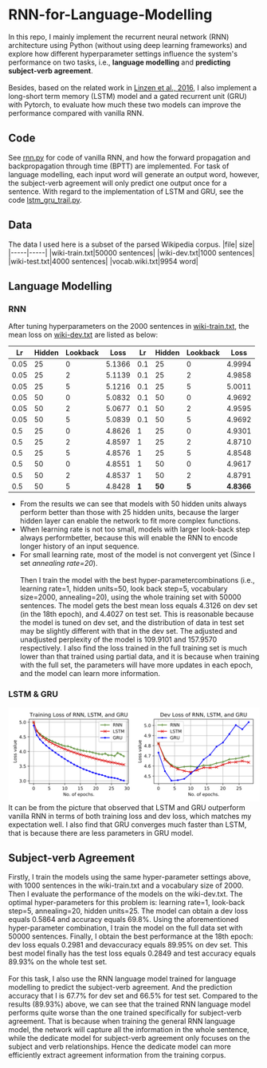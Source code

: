 # RNN-for-Language-Modelling
In this repo, I mainly implement the recurrent neural network (RNN) architecture using Python (without using deep learning frameworks) and explore how different hyperparameter settings influence the system's performance on two tasks, i.e., **language modelling** and **predicting subject-verb agreement**.  
\
Besides, based on the related work in [Linzen et al., 2016](https://arxiv.org/pdf/1611.01368.pdf), I also implement a long-short term memory (LSTM) model and a gated recurrent unit (GRU) with Pytorch, to evaluate how much these two models can improve the performance compared with vanilla RNN.

## Code

See [rnn.py](https://github.com/HrBlack/RNN-for-Language-Modelling/blob/master/rnn.py) for code of vanilla RNN, and how the forward propagation and backpropagation through time (BPTT) are implemented. For task of language modelling, each input word will generate an output word, however, the subject-verb agreement will only predict one output once for a sentence. With regard to the implementation of LSTM and GRU, see the code [lstm_gru_trail.py](https://github.com/HrBlack/RNN-for-Language-Modelling/blob/master/lstm_gru_trail.py).

## Data

The data I used here is a subset of the parsed Wikipedia corpus.
|file| size|
|-----|-----|
|wiki-train.txt|50000 sentences|
|wiki-dev.txt|1000 sentences|
|wiki-test.txt|4000 sentences|
|vocab.wiki.txt|9954 word|

## Language Modelling
### RNN
After tuning hyperparameters on the 2000 sentences in [wiki-train.txt](https://github.com/HrBlack/RNN-for-Language-Modelling/blob/master/data/wiki-train.txt), the mean loss on [wiki-dev.txt](https://github.com/HrBlack/RNN-for-Language-Modelling/blob/master/data/wiki-dev.txt) are listed as below:

|Lr   |Hidden | Lookback |Loss |Lr  |Hidden |Lookback |Loss|
|----|-------|----------|-----|----|-------|---------|----|
|0.05 | 25    | 0 |5.1366 |   0.1   |25 |0  |4.9994 |
|0.05 | 25    | 2 |5.1139 |   0.1   |25 |2  |4.9858 |
|0.05 | 25    | 5 |5.1216 |   0.1   |25 |5  |5.0011 |
|0.05 | 50    | 0 |5.0832 |   0.1   |50 |0  |4.9692 |
|0.05 | 50    | 2 |5.0677 |   0.1   |50 |2  |4.9595 |
|0.05 | 50    | 5 |5.0839 |   0.1   |50 |5  |4.9692 |
|0.5 | 25    | 0 |4.8626 |   1   |25 |0  |4.9301 |
|0.5 | 25    | 2 |4.8597 |   1   |25 |2  |4.8710  |
|0.5 | 25    | 5 |4.8576 |   1   |25 |5  |4.8548  |
|0.5 | 50    | 0 |4.8551 |   1   |50 |0  |4.9617  |
|0.5 | 50    | 2 |4.8537 |   1   |50 |2  |4.8791 |
|0.5 | 50    | 5 |4.8428 |   **1**  |**50** |**5**  |**4.8366**| 

* From the results we can see that models with 50 hidden units always perform better than those with 25 hidden units, because the larger hidden layer can enable the network to fit more complex functions.
* When learning rate is not too small, models with larger look-back step always performbetter, because this will enable the RNN to encode longer history of an input sequence.
* For small learning rate, most of the model is not convergent yet (Since I set *annealing rate=20*).  
\
Then I train the model with the best hyper-parametercombinations (i.e., learning rate=1, hidden units=50, look back step=5, vocabulary size=2000, annealing=20), using the whole training set with 50000 sentences. The model gets the best mean loss equals 4.3126 on dev set (in the 18th epoch), and 4.4027 on test set. This is reasonable because the model is tuned on dev set, and the distribution of data in test set may be slightly different with that in the dev set. The adjusted and unadjusted perplexity of the model is 109.9101 and 157.9570 respectively. I also find the loss trained in the full training set is much lower than that trained using partial data, and it is because when training with the full set, the parameters will have more updates in each epoch, and the model can learn more information.
### LSTM & GRU
![alt text](https://github.com/HrBlack/RNN-for-Language-Modelling/blob/master/source/rnn_lstm_gru.jpg)
It can be from the picture that observed that LSTM and GRU outperform vanilla RNN in terms of both training loss and dev loss, which matches my expectation well. I also find that GRU converges much faster than LSTM, that is because there are less parameters in GRU model.

## Subject-verb Agreement

Firstly, I train the models using the same hyper-parameter settings above, with 1000 sentences in the wiki-train.txt and a vocabulary size of 2000. Then I evaluate the performance of the models on the wiki-dev.txt. The optimal hyper-parameters for this problem is: learning rate=1, look-back step=5, annealing=20, hidden units=25. The model can obtain a dev loss equals 0.5864 and accuracy equals 69.8%. Using the aforementioned hyper-parameter combination, I train the model on the full data set with 50000 sentences. Finally, I obtain the best performance at the 18th epoch: dev loss equals 0.2981 and devaccuracy equals 89.95% on dev set. This best model finally has the test loss equals 0.2849 and test accuracy equals 89.93% on the whole test set.  
\
For this task, I also use the RNN language model trained for language modelling to predict the subject-verb agreement. And the prediction accuracy that I is 67.7% for dev set and 66.5% for test set. Compared to the results (89.93%) above, we can see that the trained RNN language model performs quite worse than the one trained specifically for subject-verb agreement. That is because when training the general RNN language model, the network will capture all the information in the whole sentence, while the dedicate model for subject-verb agreement only focuses on the subject and verb relationships. Hence the dedicate model can more efficiently extract agreement information from the training corpus.
